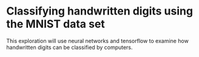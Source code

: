 # Classifying handwritten digits using the MNIST data set

This exploration will use neural networks and tensorflow to examine how handwritten digits can be 
classified by computers.
